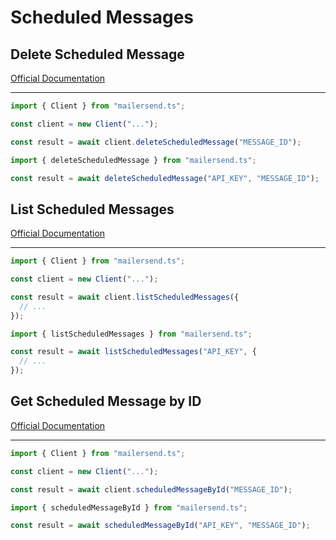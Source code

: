 # Scheduled Messages

## Delete Scheduled Message

[Official Documentation](https://developers.mailersend.com/api/v1/message-schedules.html#delete-a-scheduled-message)

---

```typescript
import { Client } from "mailersend.ts";

const client = new Client("...");

const result = await client.deleteScheduledMessage("MESSAGE_ID");
```

```typescript
import { deleteScheduledMessage } from "mailersend.ts";

const result = await deleteScheduledMessage("API_KEY", "MESSAGE_ID");
```

## List Scheduled Messages

[Official Documentation](https://developers.mailersend.com/api/v1/message-schedules.html#get-list-of-scheduled-messages)

---

```typescript
import { Client } from "mailersend.ts";

const client = new Client("...");

const result = await client.listScheduledMessages({
  // ...
});
```

```typescript
import { listScheduledMessages } from "mailersend.ts";

const result = await listScheduledMessages("API_KEY", {
  // ...
});
```

## Get Scheduled Message by ID

[Official Documentation](https://developers.mailersend.com/api/v1/message-schedules.html#get-a-single-scheduled-message)

---

```typescript
import { Client } from "mailersend.ts";

const client = new Client("...");

const result = await client.scheduledMessageById("MESSAGE_ID");
```

```typescript
import { scheduledMessageById } from "mailersend.ts";

const result = await scheduledMessageById("API_KEY", "MESSAGE_ID");
```
